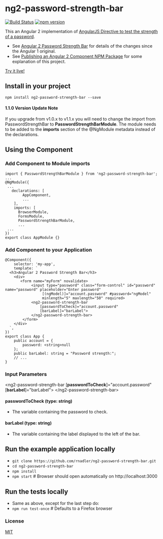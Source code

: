 # ng2-password-strength-bar

[![Build Status](https://travis-ci.org/rnadler/ng2-password-strength-bar.svg?branch=master)](https://travis-ci.org/rnadler/ng2-password-strength-bar)
[![npm version](https://badge.fury.io/js/ng2-password-strength-bar.svg)](https://badge.fury.io/js/ng2-password-strength-bar)

This an Angular 2 implementation of [AngularJS Directive to test the strength of a password](https://blog.brunoscopelliti.com/angularjs-directive-to-test-the-strength-of-a-password/). 
- See [Angular 2 Password Strength Bar](http://rdn-consulting.com/blog/2016/09/28/angular-2-password-strength-bar/) for details of the changes since the Angular 1 original.
- See [Publishing an Angular 2 Component NPM Package](http://rdn-consulting.com/blog/2016/12/09/publishing-an-angular-2-component-npm-package/) for some explanation of this project.

[Try it live!](https://plnkr.co/edit/z0x5gG?p=preview)

## Install in your project

`npm install ng2-password-strength-bar --save`

#### 1.1.0 Version Update Note

If you upgrade from v1.0.x to v1.1.x you will need to change the import from PasswordStrengthBar to **PasswordStrengthBarModule**. The module needs to be added to the **imports** section of the @NgModule metadata instead of the declarations.

## Using the Component
### Add Component to Module imports
```
import { PasswordStrengthBarModule } from 'ng2-password-strength-bar';
...
@NgModule({
 ...
   declarations: [
        AppComponent,
        ...
    ],
    imports: [
      BrowserModule,
      FormsModule,
      PasswordStrengthBarModule,
      ...
 ...
})
export class AppModule {}
```
### Add Component to your Application
```
@Component({
    selector: 'my-app',
    template: `
  <h3>Angular 2 Password Strength Bar</h3>
    <div>
       <form name="myForm" novalidate>
            <input type="password" class="form-control" id="password" name="password" placeholder="Enter password"
                 [(ngModel)]="account.password" #password="ngModel"
                 minlength="5" maxlength="50" required>
            <ng2-password-strength-bar
                [passwordToCheck]="account.password"
                [barLabel]="barLabel">
            </ng2-password-strength-bar>
        </form>
    </div>
  `,
})
export class App {
    public account = {
        password: <string>null
    };
    public barLabel: string = "Password strength:";
    // ...
}
```
### Input Parameters

\<ng2-password-strength-bar \[**passwordToCheck**\]="account.password"  \[**barLabel**\]="barLabel"\> \</ng2-password-strength-bar\>

#### passwordToCheck (type: string)

- The variable containing the password to check.

#### barLabel (type: string)

- The variable containing the label displayed to the left of the bar.

## Run the example application locally
- `git clone https://github.com/rnadler/ng2-password-strength-bar.git`
- `cd ng2-password-strength-bar`
- `npm install`
- `npm start` # Browser should open automatically on http://localhost:3000

## Run the tests locally
- Same as above, except for the last step do:
- `npm run test-once`  # Defaults to a Firefox browser

### License

[MIT](https://tldrlegal.com/license/mit-license)
